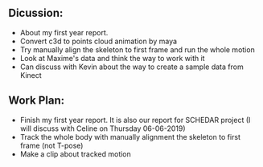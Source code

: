 ## Dicussion:
- About my first year report.
- Convert c3d to points cloud animation by maya
- Try manually align the skeleton to first frame and run the whole motion
- Look at Maxime's data and think the way to work with it
- Can discuss with Kevin about the way to create a sample data from Kinect

## Work Plan:
- Finish my first year report. It is also our report for SCHEDAR project (I will
discuss with Celine on Thursday 06-06-2019)
- Track the whole body with manually alignment the skeleton to first frame (not T-pose)
- Make a clip about tracked motion

